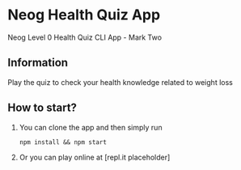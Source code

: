 # Neog Health Quiz App

Neog Level 0 Health Quiz CLI App - Mark Two

## Information

Play the quiz to check your health knowledge related to weight loss

## How to start?

1. You can clone the app and then simply run

   ```console
   npm install && npm start
   ```

2. Or you can play online at [repl.it placeholder]
